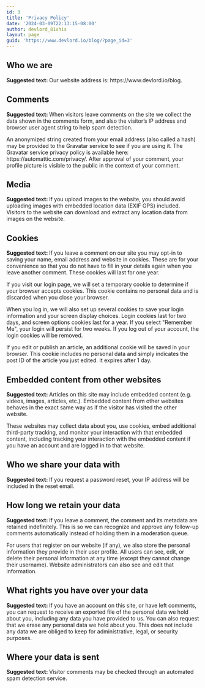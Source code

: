 ```yaml
---
id: 3
title: 'Privacy Policy'
date: '2024-03-09T22:13:15-08:00'
author: devlord_81vhis
layout: page
guid: 'https://www.devlord.io/blog/?page_id=3'
---
```


<!-- wp:heading --><h2>Who we are</h2><!-- /wp:heading --><!-- wp:paragraph --><p><strong class="privacy-policy-tutorial">Suggested text: </strong>Our website address is: https://www.devlord.io/blog.</p><!-- /wp:paragraph --><!-- wp:heading --><h2>Comments</h2><!-- /wp:heading --><!-- wp:paragraph --><p><strong class="privacy-policy-tutorial">Suggested text: </strong>When visitors leave comments on the site we collect the data shown in the comments form, and also the visitor&#8217;s IP address and browser user agent string to help spam detection.</p><!-- /wp:paragraph --><!-- wp:paragraph --><p>An anonymized string created from your email address (also called a hash) may be provided to the Gravatar service to see if you are using it. The Gravatar service privacy policy is available here: https://automattic.com/privacy/. After approval of your comment, your profile picture is visible to the public in the context of your comment.</p><!-- /wp:paragraph --><!-- wp:heading --><h2>Media</h2><!-- /wp:heading --><!-- wp:paragraph --><p><strong class="privacy-policy-tutorial">Suggested text: </strong>If you upload images to the website, you should avoid uploading images with embedded location data (EXIF GPS) included. Visitors to the website can download and extract any location data from images on the website.</p><!-- /wp:paragraph --><!-- wp:heading --><h2>Cookies</h2><!-- /wp:heading --><!-- wp:paragraph --><p><strong class="privacy-policy-tutorial">Suggested text: </strong>If you leave a comment on our site you may opt-in to saving your name, email address and website in cookies. These are for your convenience so that you do not have to fill in your details again when you leave another comment. These cookies will last for one year.</p><!-- /wp:paragraph --><!-- wp:paragraph --><p>If you visit our login page, we will set a temporary cookie to determine if your browser accepts cookies. This cookie contains no personal data and is discarded when you close your browser.</p><!-- /wp:paragraph --><!-- wp:paragraph --><p>When you log in, we will also set up several cookies to save your login information and your screen display choices. Login cookies last for two days, and screen options cookies last for a year. If you select &quot;Remember Me&quot;, your login will persist for two weeks. If you log out of your account, the login cookies will be removed.</p><!-- /wp:paragraph --><!-- wp:paragraph --><p>If you edit or publish an article, an additional cookie will be saved in your browser. This cookie includes no personal data and simply indicates the post ID of the article you just edited. It expires after 1 day.</p><!-- /wp:paragraph --><!-- wp:heading --><h2>Embedded content from other websites</h2><!-- /wp:heading --><!-- wp:paragraph --><p><strong class="privacy-policy-tutorial">Suggested text: </strong>Articles on this site may include embedded content (e.g. videos, images, articles, etc.). Embedded content from other websites behaves in the exact same way as if the visitor has visited the other website.</p><!-- /wp:paragraph --><!-- wp:paragraph --><p>These websites may collect data about you, use cookies, embed additional third-party tracking, and monitor your interaction with that embedded content, including tracking your interaction with the embedded content if you have an account and are logged in to that website.</p><!-- /wp:paragraph --><!-- wp:heading --><h2>Who we share your data with</h2><!-- /wp:heading --><!-- wp:paragraph --><p><strong class="privacy-policy-tutorial">Suggested text: </strong>If you request a password reset, your IP address will be included in the reset email.</p><!-- /wp:paragraph --><!-- wp:heading --><h2>How long we retain your data</h2><!-- /wp:heading --><!-- wp:paragraph --><p><strong class="privacy-policy-tutorial">Suggested text: </strong>If you leave a comment, the comment and its metadata are retained indefinitely. This is so we can recognize and approve any follow-up comments automatically instead of holding them in a moderation queue.</p><!-- /wp:paragraph --><!-- wp:paragraph --><p>For users that register on our website (if any), we also store the personal information they provide in their user profile. All users can see, edit, or delete their personal information at any time (except they cannot change their username). Website administrators can also see and edit that information.</p><!-- /wp:paragraph --><!-- wp:heading --><h2>What rights you have over your data</h2><!-- /wp:heading --><!-- wp:paragraph --><p><strong class="privacy-policy-tutorial">Suggested text: </strong>If you have an account on this site, or have left comments, you can request to receive an exported file of the personal data we hold about you, including any data you have provided to us. You can also request that we erase any personal data we hold about you. This does not include any data we are obliged to keep for administrative, legal, or security purposes.</p><!-- /wp:paragraph --><!-- wp:heading --><h2>Where your data is sent</h2><!-- /wp:heading --><!-- wp:paragraph --><p><strong class="privacy-policy-tutorial">Suggested text: </strong>Visitor comments may be checked through an automated spam detection service.</p><!-- /wp:paragraph -->